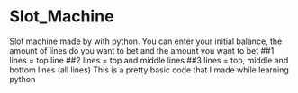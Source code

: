 # Slot_Machine

Slot machine made by with python.
You can enter your initial balance, the amount of lines do you want to bet and the amount you want to bet
  ##1 lines = top line
  ##2 lines = top and middle lines
  ##3 lines = top, middle and bottom lines (all lines)
This is a pretty basic code that I made while learning python
